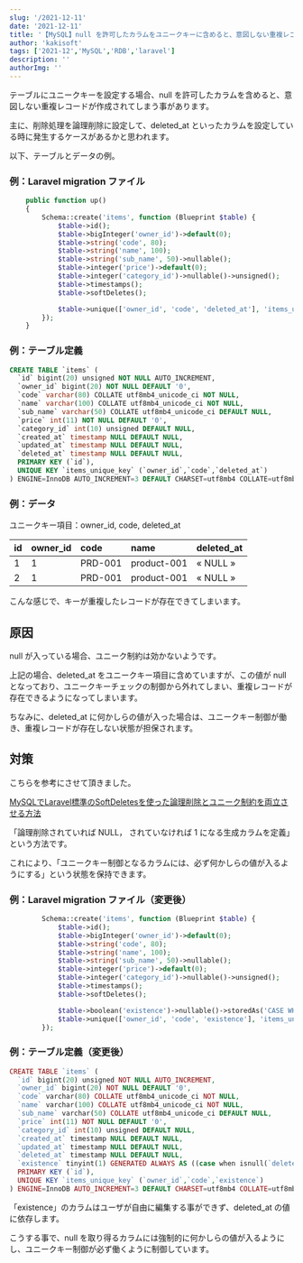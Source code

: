```yaml
---
slug: '/2021-12-11'
date: '2021-12-11'
title: '【MySQL】null を許可したカラムをユニークキーに含めると、意図しない重複レコードが許可されてしまう（deleted_at）'
author: 'kakisoft'
tags: ['2021-12','MySQL','RDB','laravel']
description: ''
authorImg: ''
---
```


テーブルにユニークキーを設定する場合、null を許可したカラムを含めると、意図しない重複レコードが作成されてしまう事があります。  

主に、削除処理を論理削除に設定して、deleted_at といったカラムを設定している時に発生するケースがあるかと思われます。  

以下、テーブルとデータの例。  

### 例：Laravel migration ファイル
```php
    public function up()
    {
        Schema::create('items', function (Blueprint $table) {
            $table->id();
            $table->bigInteger('owner_id')->default(0);
            $table->string('code', 80);
            $table->string('name', 100);
            $table->string('sub_name', 50)->nullable();
            $table->integer('price')->default(0);
            $table->integer('category_id')->nullable()->unsigned();
            $table->timestamps();
            $table->softDeletes();

            $table->unique(['owner_id', 'code', 'deleted_at'], 'items_unique_key');
        });
    }
```

### 例：テーブル定義
```sql
CREATE TABLE `items` (
  `id` bigint(20) unsigned NOT NULL AUTO_INCREMENT,
  `owner_id` bigint(20) NOT NULL DEFAULT '0',
  `code` varchar(80) COLLATE utf8mb4_unicode_ci NOT NULL,
  `name` varchar(100) COLLATE utf8mb4_unicode_ci NOT NULL,
  `sub_name` varchar(50) COLLATE utf8mb4_unicode_ci DEFAULT NULL,
  `price` int(11) NOT NULL DEFAULT '0',
  `category_id` int(10) unsigned DEFAULT NULL,
  `created_at` timestamp NULL DEFAULT NULL,
  `updated_at` timestamp NULL DEFAULT NULL,
  `deleted_at` timestamp NULL DEFAULT NULL,
  PRIMARY KEY (`id`),
  UNIQUE KEY `items_unique_key` (`owner_id`,`code`,`deleted_at`)
) ENGINE=InnoDB AUTO_INCREMENT=3 DEFAULT CHARSET=utf8mb4 COLLATE=utf8mb4_unicode_ci
```

### 例：データ

ユニークキー項目：owner\_id, code, deleted\_at  


|  id   |  owner_id  |  code     |  name         |  deleted_at  |
|:------|:-----------|:----------|:--------------|:-------------|
|  1    |  1         |  PRD-001  |  product-001  |  « NULL »    |
|  2    |  1         |  PRD-001  |  product-001  |  « NULL »    |


こんな感じで、キーが重複したレコードが存在できてしまいます。  


## 原因
null が入っている場合、ユニーク制約は効かないようです。  

上記の場合、deleted\_at をユニークキー項目に含めていますが、この値が null となっており、ユニークキーチェックの制御から外れてしまい、重複レコードが存在できるようになってしまいます。  

ちなみに、deleted\_at に何かしらの値が入った場合は、ユニークキー制御が働き、重複レコードが存在しない状態が担保されます。  


## 対策
こちらを参考にさせて頂きました。  

[MySQLでLaravel標準のSoftDeletesを使った論理削除とユニーク制約を両立させる方法](https://qiita.com/mpyw/items/d3e25860ecaaeb8340ab)  

「論理削除されていれば NULL， されていなければ 1 になる生成カラムを定義」という方法です。  

これにより、「ユニークキー制御となるカラムには、必ず何かしらの値が入るようにする」という状態を保持できます。  

### 例：Laravel migration ファイル（変更後）
```php
        Schema::create('items', function (Blueprint $table) {
            $table->id();
            $table->bigInteger('owner_id')->default(0);
            $table->string('code', 80);
            $table->string('name', 100);
            $table->string('sub_name', 50)->nullable();
            $table->integer('price')->default(0);
            $table->integer('category_id')->nullable()->unsigned();
            $table->timestamps();
            $table->softDeletes();

            $table->boolean('existence')->nullable()->storedAs('CASE WHEN deleted_at IS NULL THEN 1 ELSE NULL END');
            $table->unique(['owner_id', 'code', 'existence'], 'items_unique_key');
        });
```

### 例：テーブル定義（変更後）
```php
CREATE TABLE `items` (
  `id` bigint(20) unsigned NOT NULL AUTO_INCREMENT,
  `owner_id` bigint(20) NOT NULL DEFAULT '0',
  `code` varchar(80) COLLATE utf8mb4_unicode_ci NOT NULL,
  `name` varchar(100) COLLATE utf8mb4_unicode_ci NOT NULL,
  `sub_name` varchar(50) COLLATE utf8mb4_unicode_ci DEFAULT NULL,
  `price` int(11) NOT NULL DEFAULT '0',
  `category_id` int(10) unsigned DEFAULT NULL,
  `created_at` timestamp NULL DEFAULT NULL,
  `updated_at` timestamp NULL DEFAULT NULL,
  `deleted_at` timestamp NULL DEFAULT NULL,
  `existence` tinyint(1) GENERATED ALWAYS AS ((case when isnull(`deleted_at`) then 1 else NULL end)) STORED,
  PRIMARY KEY (`id`),
  UNIQUE KEY `items_unique_key` (`owner_id`,`code`,`existence`)
) ENGINE=InnoDB AUTO_INCREMENT=3 DEFAULT CHARSET=utf8mb4 COLLATE=utf8mb4_unicode_ci
```

「existence」のカラムはユーザが自由に編集する事ができず、deleted_at の値に依存します。  

こうする事で、null を取り得るカラムには強制的に何かしらの値が入るようにし、ユニークキー制御が必ず働くように制御しています。  


